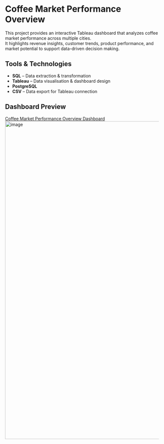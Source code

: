 # Coffee Market Performance Overview
This project provides an interactive Tableau dashboard that analyzes coffee market performance across multiple cities.  
It highlights revenue insights, customer trends, product performance, and market potential to support data-driven decision making.

## Tools & Technologies
- **SQL** – Data extraction & transformation
- **Tableau** – Data visualisation & dashboard design
- **PostgreSQL** 
- **CSV** – Data export for Tableau connection

## Dashboard Preview
[Coffee Market Performance Overview Dashboard](https://public.tableau.com/app/profile/wern.udon/viz/CoffeeMarketPerformanceOverview/Dashboard1)
<img width="1914" height="1039" alt="image" src="https://github.com/user-attachments/assets/0110585d-ab4e-4681-a4d7-304e1511b0ae" />
